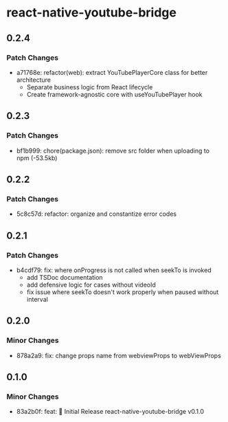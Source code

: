 # react-native-youtube-bridge

## 0.2.4

### Patch Changes

- a71768e: refactor(web): extract YouTubePlayerCore class for better architecture
  - Separate business logic from React lifecycle
  - Create framework-agnostic core with useYouTubePlayer hook

## 0.2.3

### Patch Changes

- bf1b999: chore(package.json): remove src folder when uploading to npm (-53.5kb)

## 0.2.2

### Patch Changes

- 5c8c57d: refactor: organize and constantize error codes

## 0.2.1

### Patch Changes

- b4cdf79: fix: where onProgress is not called when seekTo is invoked
  - add TSDoc documentation
  - add defensive logic for cases without videoId
  - fix issue where seekTo doesn't work properly when paused without interval

## 0.2.0

### Minor Changes

- 878a2a9: fix: change props name from webviewProps to webViewProps

## 0.1.0

### Minor Changes

- 83a2b0f: feat: 🎉 Initial Release react-native-youtube-bridge v0.1.0
